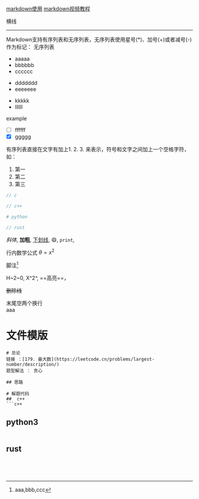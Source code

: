 [markdown使用](https://blog.csdn.net/m0_73807386/article/details/138844751)
[markdown视频教程](https://www.bilibili.com/video/BV1JA411h7Gw/?spm_id_from=333.337.search-card.all.click)

横线

---

Markdown支持有序列表和无序列表，无序列表使用星号(*)、加号(+)或者减号(-)作为标记：
无序列表
- aaaaa
- bbbbbb
- cccccc
* ddddddd
* eeeeeee

+ kkkkk 
+ llllll

example
- [ ] ffffff
- [x] ggggg 

有序列表直接在文字有加上1. 2. 3. 来表示，符号和文字之间加上一个空格字符，如：
1. 第一
2. 第二
3. 第三


```c
// c
```

```c++
// c++
```

```python
# python
```

```rust
// rust
```

*斜体*, **加粗**, <u>下划线</u>, :smile:, `print`, 

行内数学公式
$\theta=x^2$

脚注[^解释]

[^解释]:aaa,bbb,ccc

H~2~0, X^2^, ==高亮==， 

~~删除线~~

末尾空两个换行  
aaa

# 文件模版
```
# 总论
链接 ：[179. 最大数](https://leetcode.cn/problems/largest-number/description/)
题型解法 ： 贪心

## 思路 

# 解题代码
##  c++
```c++
```

## python3
```python
```

## rust 
```rust
```

```


